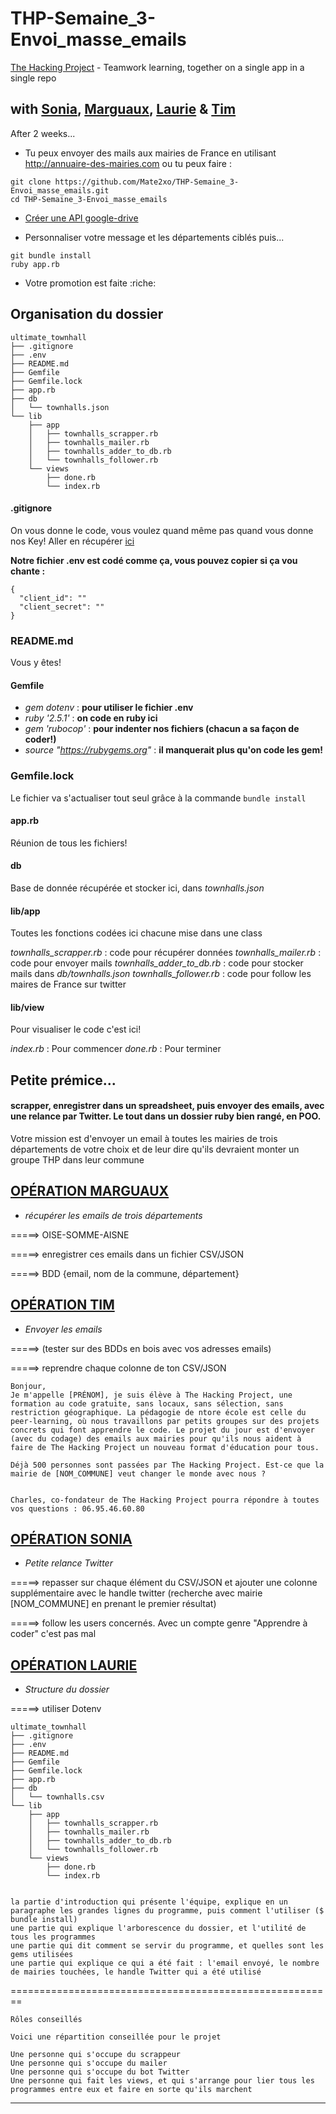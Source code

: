 # THP-Semaine_3-Envoi_masse_emails
[The Hacking Project](https://www.thehackingproject.org) - Teamwork learning, together on a single app in a single repo

## with [Sonia](https://thehackingproject.slack.com/messages/C3W8B8C6N/team/UD27A19J8/), [Marguaux](https://thehackingproject.slack.com/messages/C3W8B8C6N/team/UD3P9GUFQ/), [Laurie](https://thehackingproject.slack.com/team/UD1EZFQE5) & [Tim](https://thehackingproject.slack.com/team/UD0SS562D)

After 2 weeks...


- Tu peux envoyer des mails aux mairies de France en utilisant http://annuaire-des-mairies.com ou tu peux faire :
```
git clone https://github.com/Mate2xo/THP-Semaine_3-Envoi_masse_emails.git
cd THP-Semaine_3-Envoi_masse_emails
```
- [Créer une API google-drive](https://github.com/gimite/google-drive-ruby/blob/master/doc/authorization.md)

- Personnaliser votre message et les départements ciblés puis...
```
git bundle install
ruby app.rb

```
- Votre promotion est faite :riche:

## Organisation du dossier
```
ultimate_townhall
├── .gitignore
├── .env
├── README.md
├── Gemfile
├── Gemfile.lock
├── app.rb
├── db
│   └── townhalls.json
└── lib
    ├── app
    │   ├── townhalls_scrapper.rb
    │   ├── townhalls_mailer.rb
    │   ├── townhalls_adder_to_db.rb
    │   └── townhalls_follower.rb
    └── views
        ├── done.rb
        └── index.rb
```

#### .gitignore

On vous donne le code, vous voulez quand même pas quand vous donne nos Key!
Aller en récupérer [ici](https://github.com/gimite/google-drive-ruby/blob/master/doc/authorization.md)

**Notre fichier .env est codé comme ça, vous pouvez copier si ça vou chante :** 
```
{
  "client_id": ""
  "client_secret": ""
}
```

### README.md

Vous y êtes!

#### Gemfile

- *gem dotenv* : **pour utiliser le fichier .env**
- *ruby '2.5.1'* : **on code en ruby ici**
- *gem 'rubocop'* : **pour indenter nos fichiers (chacun a sa façon de coder!)**
- *source "https://rubygems.org"* : **il manquerait plus qu'on code les gem!**

#### 

### Gemfile.lock

Le fichier va s'actualiser tout seul grâce à la commande `bundle install`

#### app.rb

Réunion de tous les fichiers!

#### db

Base de donnée récupérée et stocker ici, dans *townhalls.json*
#### lib/app

Toutes les fonctions codées ici chacune mise dans une class

*townhalls_scrapper.rb* : code pour récupérer données
*townhalls_mailer.rb* : code pour envoyer mails
*townhalls_adder_to_db.rb* : code pour stocker mails dans *db/townhalls.json*
*townhalls_follower.rb* : code pour follow les maires de France sur twitter

#### lib/view

Pour visualiser le code c'est ici!

*index.rb* : Pour commencer
*done.rb* : Pour terminer








Petite prémice...
---------------------------------------------------------------


#### scrapper, enregistrer dans un spreadsheet, puis envoyer des emails, avec une relance par Twitter. Le tout dans un dossier ruby bien rangé, en POO.

Votre mission est d'envoyer un email à toutes les mairies de trois départements de votre choix et de leur dire qu'ils devraient monter un groupe THP dans leur commune

## [OPÉRATION MARGUAUX](https://github.com/MJ75000)
- *récupérer les emails de trois départements*

=====> OISE-SOMME-AISNE

=====> enregistrer ces emails dans un fichier CSV/JSON

=====> BDD {email, nom de la commune, département}


## [OPÉRATION TIM](https://github.com/Mate2xo)
- *Envoyer les emails*

=====> (tester sur des BDDs en bois avec vos adresses emails)

=====> reprendre chaque colonne de ton CSV/JSON


```
Bonjour,
Je m'appelle [PRÉNOM], je suis élève à The Hacking Project, une formation au code gratuite, sans locaux, sans sélection, sans restriction géographique. La pédagogie de ntore école est celle du peer-learning, où nous travaillons par petits groupes sur des projets concrets qui font apprendre le code. Le projet du jour est d'envoyer (avec du codage) des emails aux mairies pour qu'ils nous aident à faire de The Hacking Project un nouveau format d'éducation pour tous.

Déjà 500 personnes sont passées par The Hacking Project. Est-ce que la mairie de [NOM_COMMUNE] veut changer le monde avec nous ?


Charles, co-fondateur de The Hacking Project pourra répondre à toutes vos questions : 06.95.46.60.80
```

## [OPÉRATION SONIA](https://github.com/Janus9375)
- *Petite relance Twitter*

=====> repasser sur chaque élément du CSV/JSON et ajouter une colonne supplémentaire avec le handle twitter (recherche avec mairie [NOM_COMMUNE] en prenant le premier résultat)

=====> follow les users concernés. Avec un compte genre "Apprendre à coder" c'est pas mal



## [OPÉRATION LAURIE](https://github.com/LaurieAnnieClemence)
- *Structure du dossier*

=====> utiliser Dotenv

```
ultimate_townhall
├── .gitignore
├── .env
├── README.md
├── Gemfile
├── Gemfile.lock
├── app.rb
├── db
│   └── townhalls.csv
└── lib
    ├── app
    │   ├── townhalls_scrapper.rb
    │   ├── townhalls_mailer.rb
    │   ├── townhalls_adder_to_db.rb
    │   └── townhalls_follower.rb
    └── views
        ├── done.rb
        └── index.rb
```
```

la partie d'introduction qui présente l'équipe, explique en un paragraphe les grandes lignes du programme, puis comment l'utiliser ($ bundle install)
une partie qui explique l'arborescence du dossier, et l'utilité de tous les programmes
une partie qui dit comment se servir du programme, et quelles sont les gems utilisées
une partie qui explique ce qui a été fait : l'email envoyé, le nombre de mairies touchées, le handle Twitter qui a été utilisé
```
========================================================

```
Rôles conseillés

Voici une répartition conseillée pour le projet

Une personne qui s'occupe du scrappeur
Une personne qui s'occupe du mailer
Une personne qui s'occupe du bot Twitter
Une personne qui fait les views, et qui s'arrange pour lier tous les programmes entre eux et faire en sorte qu'ils marchent

```

-------------------------------------------------------------
